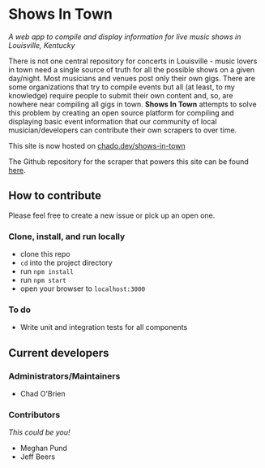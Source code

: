 # Shows In Town
*A web app to compile and display information for live music shows in Louisville, Kentucky*

There is not one central repository for concerts in Louisville - music lovers in town need a single source of truth for all the possible shows on a given day/night. Most musicians and venues post only their own gigs. There are some organizations that try to compile events but all (at least, to my knowledge) require people to submit their own content and, so, are nowhere near compiling all gigs in town. **Shows In Town** attempts to solve this problem by creating an open source platform for compiling and displaying basic event information that our community of local musician/developers can contribute their own scrapers to over time.

This site is now hosted on [chado.dev/shows-in-town](chado.dev/shows-in-town)

The Github repository for the scraper that powers this site can be found [here](github.com/csobrien90/shows-in-town-backend).

## How to contribute

Please feel free to create a new issue or pick up an open one.

### Clone, install, and run locally

- clone this repo
- `cd` into the project directory
- run `npm install`
- run `npm start`
- open your browser to `localhost:3000`

### To do

- Write unit and integration tests for all components


## Current developers

### Administrators/Maintainers

- Chad O'Brien

### Contributors
*This could be you!*

- Meghan Pund
- Jeff Beers
